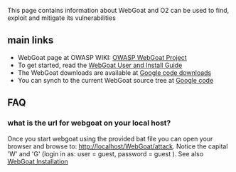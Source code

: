 This page contains information about WebGoat and O2 can be used to find,
exploit and mitigate its vulnerabilities

## main links

  - WebGoat page at OWASP WIKI: [OWASP WebGoat
    Project](:Category:OWASP_WebGoat_Project "wikilink")
  - To get started, read the [WebGoat User and Install
    Guide](WebGoat_User_and_Install_Guide_Table_of_Contents "wikilink")
  - The WebGoat downloads are available at [Google code
    downloads](http://code.google.com/p/webgoat/downloads/list%7CWebGoat)
  - You can synch to the current WebGoat source tree at [Google
    code](http://code.google.com/p/webgoat/)

## FAQ

### what is the url for webgoat on your local host?

Once you start webgoat using the provided bat file you can open your
browser and browse to: <http://localhost/WebGoat/attack>. Notice the
capital 'W' and 'G' (login in as: user = guest, password = guest ). See
also [WebGoat Installation](WebGoat_Installation "wikilink")
